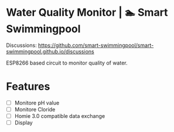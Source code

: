 # Water Quality Monitor | 🏊 Smart Swimmingpool

Discussions: <https://github.com/smart-swimmingpool/smart-swimmingpool.github.io/discussions>

ESP8266 based circuit to monitor quality of water.

# Features

- [ ] Monitore pH value
- [ ] Monitore Cloride
- [ ] Homie 3.0 compatible data exchange
- [ ] Display
